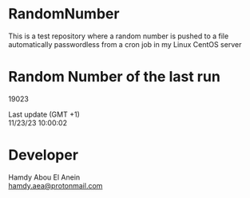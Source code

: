 # RandomNumber    
This is a test repository where a random number is pushed to a file automatically passwordless from a cron job in my Linux CentOS server    
# Random Number of the last run   
19023
      
Last update (GMT +1)    
11/23/23 10:00:02
# Developer    
Hamdy Abou El Anein   
hamdy.aea@protonmail.com
